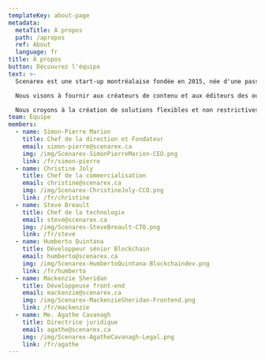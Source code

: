 ```yaml
---
templateKey: about-page
metadata:
  metaTitle: À propos
  path: /apropos
  ref: About
  language: fr
title: À propos
button: Découvrez l'équipe
text: >-
  Scenarex est une start-up montréalaise fondée en 2015, née d'une passion pour la littérature, le partage et la technologie. Notre mission est de contribuer à la transformation et au développement de l'industrie de l'édition numérique avec des solutions innovantes utilisant le potentiel de la technologie blockchain.

  Nous visons à fournir aux créateurs de contenu et aux éditeurs des outils innovants et efficaces pour optimiser la gestion de leurs œuvres numériques et protéger leurs droits contre le piratage, sans compromettre l’accessibilité et l’impact sur le public.

  Nous croyons à la création de solutions flexibles et non restrictives qui évolueront avec la transformation de l’industrie de l’édition numérique. Nous avons choisi de travailler avec la technologie blockchain en vertu de sa flexibilité, sa transparence et sa sécurité. Notre premier objectif est de rendre nos solutions accessibles à tous; c’est pourquoi elles ont été développées pour être utilisées sans crypto-monnaie.
team: Équipe
members:
  - name: Simon-Pierre Marion
    title: Chef de la direction et Fondateur
    email: simon-pierre@scenarex.ca
    img: /img/Scenarex-SimonPierreMarion-CEO.png
    link: /fr/simon-pierre
  - name: Christine Joly
    title: Chef de la commercialisation
    email: christine@scenarex.ca
    img: /img/Scenarex-ChristineJoly-CCO.png
    link: /fr/christine
  - name: Steve Breault
    title: Chef de la technologie
    email: steve@scenarex.ca
    img: /img/Scenarex-SteveBreault-CTO.png
    link: /fr/steve
  - name: Humberto Quintana
    title: Développeur sénior Blockchain
    email: humberto@scenarex.ca
    img: /img/Scenarex-HumbertoQuintana-Blockchaindev.png
    link: /fr/humberto
  - name: Mackenzie Sheridan
    title: Développeuse front-end
    email: mackenzie@scenarex.ca
    img: /img/Scenarex-MackenzieSheridan-Frontend.png
    link: /fr/mackenzie
  - name: Me. Agathe Cavanagh
    title: Directrice juridique
    email: agathe@scenarex.ca
    img: /img/Scenarex-AgatheCavanagh-Legal.png
    link: /fr/agathe
---
```

